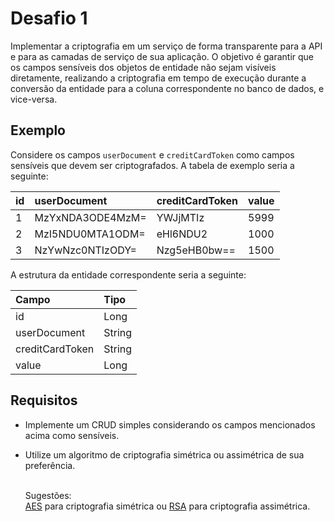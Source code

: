 # Desafio 1

Implementar a criptografia em um serviço de forma transparente para a API e para as camadas de
serviço de sua aplicação. O objetivo é garantir que os campos sensíveis dos objetos de entidade não sejam visíveis
diretamente, realizando a criptografia em tempo de execução durante a conversão da entidade para a coluna correspondente
no banco de dados, e vice-versa.

## Exemplo

Considere os campos `userDocument` e `creditCardToken` como campos sensíveis que devem ser criptografados. A tabela de
exemplo seria a seguinte:

| id | userDocument     | creditCardToken | value |
|:---|:-----------------|:----------------|:------|
| 1  | MzYxNDA3ODE4MzM= | YWJjMTIz        | 5999  |
| 2  | MzI5NDU0MTA1ODM= | eHl6NDU2        | 1000  |
| 3  | NzYwNzc0NTIzODY= | Nzg5eHB0bw==    | 1500  |

A estrutura da entidade correspondente seria a seguinte:

| Campo           | Tipo   |
|:----------------|:-------|
| id              | Long   |
| userDocument    | String |
| creditCardToken | String |
| value           | Long   |

## Requisitos

- Implemente um CRUD simples considerando os campos mencionados acima como sensíveis.
- Utilize um algoritmo de criptografia simétrica ou assimétrica de sua preferência. <br>
  </br>

  Sugestões:
  </br>
  [AES](https://pt.wikipedia.org/wiki/Advanced_Encryption_Standard) para criptografia simétrica ou
  [RSA](https://en.wikipedia.org/wiki/PBKDF2) para criptografia assimétrica.
